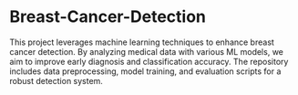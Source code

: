 # Breast-Cancer-Detection
This project leverages machine learning techniques to enhance breast cancer detection. By analyzing medical data with various ML models, we aim to improve early diagnosis and classification accuracy. The repository includes data preprocessing, model training, and evaluation scripts for a robust detection system.
